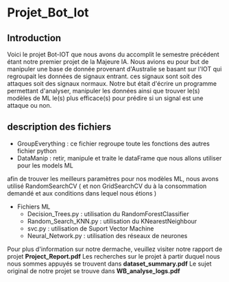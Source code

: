 # Projet_Bot_Iot
## Introduction
Voici le projet Bot-IOT que nous avons du accomplit le semestre précédent étant notre premier projet de la Majeure IA. Nous avions eu pour but de manipuler une base de donnée provenant d'Australie se basant sur l'IOT qui regroupait les données de signaux entrant. ces signaux sont soit des attaques soit des signaux normaux. Notre but était d'écrire un programme permettant d'analyser, manipuler les données ainsi que trouver le(s) modèles de ML le(s) plus efficace(s) pour prédire si un signal est une attaque ou non.

## description des fichiers
* GroupEverything : ce fichier regroupe toute les fonctions des autres fichier python
* DataManip : retir, manipule et traite le dataFrame que nous allons utiliser pour les models ML

afin de trouver les meilleurs paramètres pour nos modèles ML, nous avons utilisé RandomSearchCV ( et non GridSearchCV du à la consommation demandé et aux conditions dans lequel nous étions )
* Fichiers ML 
  * Decision_Trees.py : utilisation du RandomForestClassifier
  * Random_Search_KNN.py : utilisation du KNearestNeighbour
  * svc.py : utilisation de Suport Vector Machine 
  * Neural_Network.py : utilisation des réseaux de neurones

Pour plus d'information sur notre dermache, veuillez visiter notre rapport de projet **Project_Report.pdf**
Les recherches sur le projet à partir duquel nous nous sommes appuyés se trouvent dans **dataset_summary.pdf**
Le sujet original de notre projet se trouve dans **WB_analyse_logs.pdf**
